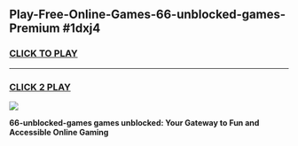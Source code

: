 
## Play-Free-Online-Games-66-unblocked-games-Premium #1dxj4
<h3>
<a href="https://premium.freeplayer.one?title=66-unblocked-games&ref=8M">CLICK TO PLAY</a></h3>
<hr>

<h3>
<a href="https://premium.freeplayer.one?title=66-unblocked-games&ref=8M">CLICK 2 PLAY</a>
  
</h3>

<a href="https://premium.freeplayer.one?title=66-unblocked-games&ref=8M"><img src="https://clearcache.store/games.png"></a>


**66-unblocked-games games unblocked: Your Gateway to Fun and Accessible Online Gaming**
